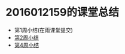 

2016012159的课堂总结
===
* 第1周小结(在雨课堂提交)
* [第2周小结](https://github.com/saturn-lab/FBDQA-2020A/blob/master/Memos/Study-Memo/2159-Day2-cannonballsvr.md)
* [第4周小结](https://github.com/saturn-lab/FBDQA-2020A/blob/master/Memos/Study-Memo/2159-Day4-cannonballsvr.md)
